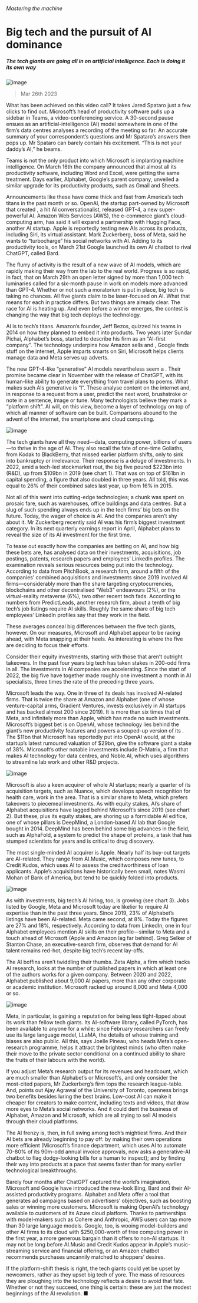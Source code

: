 ###### Mastering the machine
# Big tech and the pursuit of AI dominance 
##### The tech giants are going all in on artificial intelligence. Each is doing it its own way 
![image](images/20230401_WBD001.jpg) 
> Mar 26th 2023 
What has been achieved on this video call? It takes Jared Spataro just a few clicks to find out. Microsoft’s head of productivity software pulls up a sidebar in Teams, a video-conferencing service. A 30-second pause ensues as an artificial-intelligence (AI) model somewhere in one of the firm’s data centres analyses a recording of the meeting so far. An accurate summary of your correspondent’s questions and Mr Spataro’s answers then pops up. Mr Spataro can barely contain his excitement. “This is not your daddy’s AI,” he beams.
Teams is not the only product into which Microsoft is implanting machine intelligence. On March 16th the company announced that almost all its productivity software, including Word and Excel, were getting the same treatment. Days earlier, Alphabet, Google’s parent company, unveiled a similar upgrade for its productivity products, such as Gmail and Sheets. 
Announcements like these have come thick and fast from America’s tech titans in the past month or so. OpenAI, the startup part-owned by Microsoft that created , a hit AI conversationalist, released GPT-4, a new super-powerful AI. Amazon Web Services (AWS), the e-commerce giant’s cloud-computing arm, has said it will expand a partnership with Hugging Face, another AI startup. Apple is reportedly testing new AIs across its products, including Siri, its virtual assistant. Mark Zuckerberg, boss of Meta, said he wants to “turbocharge” his social networks with AI. Adding to its productivity tools, on March 21st Google launched its own AI chatbot to rival ChatGPT, called Bard. 
The flurry of activity is the result of a new wave of AI models, which are rapidly making their way from the lab to the real world. Progress is so rapid, in fact, that on March 29th an open letter signed by more than 1,000 tech luminaries called for a six-month pause in work on models more advanced than GPT-4. Whether or not such a moratorium is put in place, big tech is taking no chances. All five giants claim to be laser-focused on AI. What that means for each in practice differs. But two things are already clear. The race for AI is heating up. And even before a winner emerges, the contest is changing the way that big tech deploys the technology. 
AI is  to tech’s titans. Amazon’s founder, Jeff Bezos, quizzed his teams in 2014 on how they planned to embed it into products. Two years later Sundar Pichai, Alphabet’s boss, started to describe his firm as an “AI-first company”. The technology underpins how Amazon sells and , Google finds stuff on the internet, Apple imparts smarts on Siri, Microsoft helps clients manage data and Meta serves up adverts. 
The new GPT-4-like “generative” AI models nevertheless seem a . Their promise became clear in November with the release of ChatGPT, with its human-like ability to generate everything from travel plans to poems. What makes such AIs generative is “l”. These analyse content on the internet and, in response to a request from a user, predict the next word, brushstroke or note in a sentence, image or tune. Many technologists believe they mark a “platform shift”. AI will, on this view, become a layer of technology on top of which all manner of software can be built. Comparisons abound to the advent of the internet, the smartphone and cloud computing. 
![image](images/20230401_WBC516.png) 

The tech giants have all they need—data, computing power, billions of users—to thrive in the age of AI. They also recall the fate of one-time Goliaths, from Kodak to BlackBerry, that missed earlier platform shifts, only to sink into bankruptcy or irrelevance. Their response is a deluge of investments. In 2022, amid a tech-led stockmarket rout, the big five poured $223bn into  (R&amp;D), up from $109bn in 2019 (see chart 1). That was on top of $161bn in capital spending, a figure that also doubled in three years. All told, this was equal to 26% of their combined sales last year, up from 16% in 2015. 
Not all of this went into cutting-edge technologies; a chunk was spent on prosaic fare, such as warehouses, office buildings and data centres. But a slug of such spending always ends up in the tech firms’ big bets on the future. Today, the wager of choice is AI. And the companies aren’t shy about it. Mr Zuckerberg recently said AI was his firm’s biggest investment category. In its next quarterly earnings report in April, Alphabet plans to reveal the size of its AI investment for the first time.
To tease out exactly how the companies are betting on AI, and how big these bets are,  has analysed data on their investments, acquisitions, job postings, patents, research papers and employees’ LinkedIn profiles. The examination reveals serious resources being put into the technology. According to data from PitchBook, a research firm, around a fifth of the companies’ combined acquisitions and investments since 2019 involved AI firms—considerably more than the share targeting cryptocurrencies, blockchains and other decentralised “Web3” endeavours (2%), or the virtual-reality metaverse (6%), two other recent tech fads. According to numbers from PredictLeads, another research firm, about a tenth of big tech’s job listings require AI skills. Roughly the same share of big tech employees’ LinkedIn profiles say that they work in the field. 
These averages conceal big differences between the five tech giants, however. On our measures, Microsoft and Alphabet appear to be racing ahead, with Meta snapping at their heels. As interesting is where the five are deciding to focus their efforts. 
Consider their equity investments, starting with those that aren’t outright takeovers. In the past four years big tech has taken stakes in 200-odd firms in all. The investments in AI companies are accelerating. Since the start of 2022, the big five have together made roughly one investment a month in AI specialists, three times the rate of the preceding three years.
Microsoft leads the way. One in three of its deals has involved AI-related firms. That is twice the share at Amazon and Alphabet (one of whose venture-capital arms, Gradient Ventures, invests exclusively in AI startups and has backed almost 200 since 2019). It is more than six times that of Meta, and infinitely more than Apple, which has made no such investments. Microsoft’s biggest bet is on OpenAI, whose technology lies behind the giant’s new productivity features and powers a souped-up version of its . The $11bn that Microsoft has reportedly put into OpenAI would, at the startup’s latest rumoured valuation of $29bn, give the software giant a stake of 38%. Microsoft’s other notable investments include D-Matrix, a firm that makes AI technology for data centres, and Noble.AI, which uses algorithms to streamline lab work and other R&amp;D projects. 
![image](images/20230401_EPC511.png) 

Microsoft is also a keen acquirer of whole AI startups; nearly a quarter of its acquisition targets, such as Nuance, which develops speech recognition for health care, work in the area. That is a similar share to Meta, which prefers takeovers to piecemeal investments. As with equity stakes, AI’s share of Alphabet acquisitions have lagged behind Microsoft’s since 2019 (see chart 2). But these, plus its equity stakes, are shoring up a formidable AI edifice, one of whose pillars is DeepMind, a London-based AI lab that Google bought in 2014. DeepMind has been behind some big advances in the field, such as AlphaFold, a system to predict the shape of proteins, a task that has stumped scientists for years and is critical to drug discovery. 
The most single-minded AI acquirer is Apple. Nearly half its buy-out targets are AI-related. They range from AI.Music, which composes new tunes, to Credit Kudos, which uses AI to assess the creditworthiness of loan applicants. Apple’s acquisitions have historically been small, notes Wasmi Mohan of Bank of America, but tend to be quickly folded into products. 
![image](images/20230401_WBC508.png) 

As with investments, big tech’s AI hiring, too, is growing (see chart 3). Jobs listed by Google, Meta and Microsoft today are likelier to require AI expertise than in the past three years. Since 2019, 23% of Alphabet’s listings have been AI-related. Meta came second, at 8%. Today the figures are 27% and 18%, respectively. According to data from LinkedIn, one in four Alphabet employees mention AI skills on their profile—similar to Meta and a touch ahead of Microsoft (Apple and Amazon lag far behind). Greg Selker of Stanton Chase, an executive-search firm, observes that demand for AI talent remains red-hot, despite big tech’s recent lay-offs.
The AI boffins aren’t twiddling their thumbs. Zeta Alpha, a firm which tracks AI research, looks at the number of published papers in which at least one of the authors works for a given company. Between 2020 and 2022, Alphabet published about 9,000 AI papers, more than any other corporate or academic institution. Microsoft racked up around 8,000 and Meta 4,000 or so. 
![image](images/20230401_EPC513.png) 

Meta, in particular, is gaining a reputation for being less tight-lipped about its work than fellow tech giants. Its AI-software library, called PyTorch, has been available to anyone for a while; since February researchers can freely use its large language model, LLaMA, the details of whose training and biases are also public. All this, says Joelle Pineau, who heads Meta’s open-research programme, helps it attract the brightest minds (who often make their move to the private sector conditional on a continued ability to share the fruits of their labours with the world). 
If you adjust Meta’s research output for its revenues and headcount, which are much smaller than Alphabet’s or Microsoft’s, and only consider the most-cited papers, Mr Zuckerberg’s firm tops the research league-table. And, points out Ajay Agrawal of the University of Toronto, openness brings two benefits besides luring the best brains. Low-cost AI can make it cheaper for creators to make content, including texts and videos, that draw more eyes to Meta’s social networks. And it could dent the business of Alphabet, Amazon and Microsoft, which are all trying to sell AI models through their cloud platforms. 

The AI frenzy is, then, in full swing among tech’s mightiest firms. And their AI bets are already beginning to pay off: by making their own operations more efficient (Microsoft’s finance department, which uses AI to automate 70-80% of its 90m-odd annual invoice approvals, now asks a generative-AI chatbot to flag dodgy-looking bills for a human to inspect); and by finding their way into products at a pace that seems faster than for many earlier technological breakthroughs.
Barely four months after ChatGPT captured the world’s imagination, Microsoft and Google have introduced the new-look Bing, Bard and their AI-assisted productivity programs. Alphabet and Meta offer a tool that generates ad campaigns based on advertisers’ objectives, such as boosting sales or winning more customers. Microsoft is making OpenAI’s technology available to customers of its Azure cloud platform. Thanks to partnerships with model-makers such as Cohere and Anthropic, AWS users can tap more than 30 large language models. Google, too, is wooing model-builders and other AI firms to its cloud with $250,000-worth of free computing power in the first year, a more generous bargain than it offers to non-AI startups. It may not be long before AI.Music and Credit Kudos appear in Apple’s music-streaming service and financial offering, or an Amazon chatbot recommends purchases uncannily matched to shoppers’ desires. 
If the platform-shift thesis is right, the tech giants could yet be upset by newcomers, rather as they upset big tech of yore. The mass of resources they are ploughing into the technology reflects a desire to avoid that fate. Whether or not they succeed, one thing is certain: these are just the modest beginnings of the AI revolution. ■

